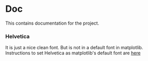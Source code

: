 # Doc

This contains documentation for the project.

### Helvetica
It is just a nice clean font. But is not in a default font in matplotlib.
Instructions to set Helvetica as matplotlib's default font are [here](https://github.com/olgabot/sciencemeetproductivity.tumblr.com/blob/master/posts/2012/11/how-to-set-helvetica-as-the-default-sans-serif-font-in.md)
